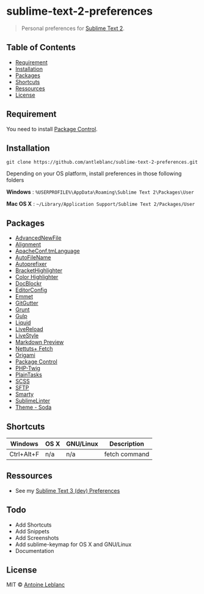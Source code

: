 # sublime-text-2-preferences

> Personal preferences for [Sublime Text 2](http://www.sublimetext.com).


## Table of Contents

  * [Requirement](#requirement)
  * [Installation](#installation)
  * [Packages](#packages)
  * [Shortcuts](#shortcuts)
  * [Ressources](#ressources)
  * [License](#license)

## Requirement

You need to install [Package Control](https://sublime.wbond.net/installation#st2).

## Installation

```
git clone https://github.com/antleblanc/sublime-text-2-preferences.git
```

Depending on your OS platform, install preferences in those following folders

**Windows** : ```%USERPROFILE%\AppData\Roaming\Sublime Text 2\Packages\User```

**Mac OS X** : ```~/Library/Application Support/Sublime Text 2/Packages/User```

## Packages

 + [AdvancedNewFile](https://sublime.wbond.net/packages/AdvancedNewFile)
 + [Alignment](https://sublime.wbond.net/packages/Alignment)
 + [ApacheConf.tmLanguage](https://sublime.wbond.net/packages/ApacheConf.tmLanguage)
 + [AutoFileName](https://sublime.wbond.net/packages/AutoFileName)
 + [Autoprefixer](https://sublime.wbond.net/packages/Autoprefixer)
 + [BracketHighlighter](https://sublime.wbond.net/packages/BracketHighlighter)
 + [Color Highlighter](https://sublime.wbond.net/packages/Color%20Highlighter)
 + [DocBlockr](https://sublime.wbond.net/packages/DocBlockr)
 + [EditorConfig](https://sublime.wbond.net/packages/EditorConfig)
 + [Emmet](https://sublime.wbond.net/packages/Emmet)
 + [GitGutter](https://sublime.wbond.net/packages/GitGutter)
 + [Grunt](https://sublime.wbond.net/packages/Grunt)
 + [Gulp](https://sublime.wbond.net/packages/Gulp)
 + [Liquid](https://sublime.wbond.net/packages/Liquid)
 + [LiveReload](https://sublime.wbond.net/packages/LiveReload)
 + [LiveStyle](https://sublime.wbond.net/packages/LiveStyle)
 + [Markdown Preview](https://sublime.wbond.net/packages/Markdown%20Preview)
 + [Nettuts+ Fetch](https://sublime.wbond.net/packages/Nettuts%2B%20Fetch)
 + [Origami](https://sublime.wbond.net/packages/Origami)
 + [Package Control](https://sublime.wbond.net/packages/Package%20Control)
 + [PHP-Twig](https://sublime.wbond.net/packages/PHP-Twig)
 + [PlainTasks](https://sublime.wbond.net/packages/PlainTasks)
 + [SCSS](https://sublime.wbond.net/packages/SCSS)
 + [SFTP](https://sublime.wbond.net/packages/SFTP)
 + [Smarty](https://sublime.wbond.net/packages/Smarty)
 + [SublimeLinter](https://sublime.wbond.net/packages/SublimeLinter)
 + [Theme - Soda](https://sublime.wbond.net/packages/Theme%20-%20Soda)

## Shortcuts

| Windows          | OS X            | GNU/Linux        | Description   |
| ---------------- | --------------- | ---------------- | ------------- |
| Ctrl+Alt+F       | n/a             | n/a              | fetch command |

## Ressources

 * See my [Sublime Text 3 (dev) Preferences](https://github.com/antleblanc/sublime-text-3-preferences)

## Todo

 * Add Shortcuts
 * Add Snippets
 * Add Screenshots
 * Add sublime-keymap for OS X and GNU/Linux
 * Documentation

## License

MIT © [Antoine Leblanc](http://antleblanc.me)
